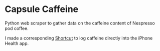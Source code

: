 # Capsule Caffeine

Python web scraper to gather data on the caffeine content of Nespresso pod coffee.

I made a corresponding [Shortcut](https://www.icloud.com/shortcuts/9faf9d5fba7a4521be33852c6838ac72) to log caffeine directly into the iPhone Health app.
